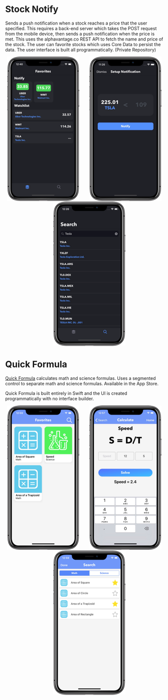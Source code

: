 # Stock Notify
Sends a push notification when a stock reaches a price that the user specified. This requires a back-end server which takes the POST request from the mobile device, then sends a push notification when the price is met. This uses the alphavantage.co REST API to fetch the name and price of the stock. The user can favorite stocks which uses Core Data to persist the data. The user interface is built all programmatically. (Private Repository)


<p align="center">
<img src="Images/StockNotify/favorites.png" width="230"  title=“Stock Notify”>&nbsp;&nbsp;&nbsp;&nbsp;&nbsp;&nbsp;&nbsp;&nbsp;<img src="Images/StockNotify/SetupSN.png" width="230" title=“Stock Notify”>&nbsp;&nbsp;&nbsp;&nbsp;&nbsp;&nbsp;&nbsp;&nbsp;<img src="Images/StockNotify/Search.png" width="230" title=“Stock Notify”>
</p>

# Quick Formula
[Quick Formula](https://apps.apple.com/us/app/quick-formula/id1462553451?ls=1) calculates math and science formulas. Uses a segmented control to separate math and science formulas.  Available in the App Store.

Quick Formula is built entirely in Swift and the UI is created programmatically with no interface builder.

<p align="center">
<img src="Images/Formula/fav.png" width="230"  title="Quick Formula">&nbsp;&nbsp;&nbsp;&nbsp;&nbsp;&nbsp;&nbsp;&nbsp;<img src="Images/Formula/cal.png" width="230"  title=“Quick Formula”>&nbsp;&nbsp;&nbsp;&nbsp;&nbsp;&nbsp;&nbsp;&nbsp<img src="Images/Formula/search.png" width="230"  title="Quick Formula">
</p>
